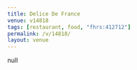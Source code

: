 ```yaml
---
title: Delice De France
venue: v14818
tags: [restaurant, food, "fhrs:412712"]
permalink: /v/14818/
layout: venue
---
```

null